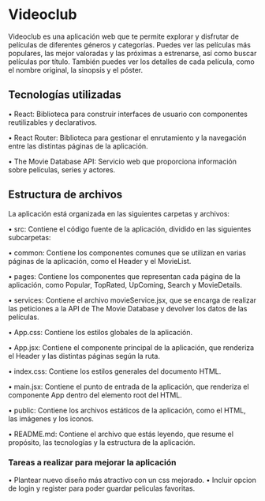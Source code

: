 # Videoclub

Videoclub es una aplicación web que te permite explorar y disfrutar de películas de diferentes géneros y categorías. Puedes ver las películas más populares, las mejor valoradas y las próximas a estrenarse, así como buscar películas por título. También puedes ver los detalles de cada película, como el nombre original, la sinopsis y el póster.

## Tecnologías utilizadas

•  React: Biblioteca para construir interfaces de usuario con componentes reutilizables y declarativos.

•  React Router: Biblioteca para gestionar el enrutamiento y la navegación entre las distintas páginas de la aplicación.

•  The Movie Database API: Servicio web que proporciona información sobre películas, series y actores.


## Estructura de archivos

La aplicación está organizada en las siguientes carpetas y archivos:

•  src: Contiene el código fuente de la aplicación, dividido en las siguientes subcarpetas:

•  common: Contiene los componentes comunes que se utilizan en varias páginas de la aplicación, como el Header y el MovieList.

•  pages: Contiene los componentes que representan cada página de la aplicación, como Popular, TopRated, UpComing, Search y MovieDetails.

•  services: Contiene el archivo movieService.jsx, que se encarga de realizar las peticiones a la API de The Movie Database y devolver los datos de las películas.

•  App.css: Contiene los estilos globales de la aplicación.

•  App.jsx: Contiene el componente principal de la aplicación, que renderiza el Header y las distintas páginas según la ruta.

•  index.css: Contiene los estilos generales del documento HTML.

•  main.jsx: Contiene el punto de entrada de la aplicación, que renderiza el componente App dentro del elemento root del HTML.

•  public: Contiene los archivos estáticos de la aplicación, como el HTML, las imágenes y los iconos.

•  README.md: Contiene el archivo que estás leyendo, que resume el propósito, las tecnologías y la estructura de la aplicación.

### Tareas a realizar para mejorar la aplicación
•  Plantear nuevo diseño más atractivo con un css mejorado.
•  Incluir opcion de login y register para poder guardar peliculas favoritas.